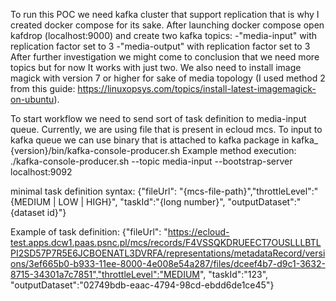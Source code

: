 To run this POC we need kafka cluster that support replication that is why I created docker compose for its sake.
After launching docker compose open kafdrop (localhost:9000) and create two kafka topics:
-"media-input" with replication factor set to 3
-"media-output" with replication factor set to 3
After further investigation we might come to conclusion that we need more topics but for now It works with just two.
We also need to install image magick with version 7 or higher for sake of media topology (I used method 2 from this
guide: https://linuxopsys.com/topics/install-latest-imagemagick-on-ubuntu).

To start workflow we need to send sort of task definition to media-input queue.
Currently, we are using file that is present in ecloud mcs.
To input to kafka queue we can use binary that is attached to kafka package in kafka_
{version}/bin/kafka-console-producer.sh
Example method execution:
./kafka-console-producer.sh --topic media-input --bootstrap-server localhost:9092

minimal task definition syntax:
{"fileUrl": "{mcs-file-path}","throttleLevel":"{MEDIUM | LOW | HIGH}", "taskId":"{long number}", "outputDataset":"
{dataset id}"}

Example of task definition:
{"fileUrl": "https://ecloud-test.apps.dcw1.paas.psnc.pl/mcs/records/F4VSSQKDRUEECT7OUSLLLBTLPI2SD57P7R5E6JCBOENATL3DVRFA/representations/metadataRecord/versions/3ef665b0-b933-11ee-8000-4e008e54a287/files/dceef4b7-d9c1-3632-8715-34301a7c7851","throttleLevel":"MEDIUM", "taskId":"123", "outputDataset":"02749bdb-eaac-4794-98cd-ebdd6de1ce45"}